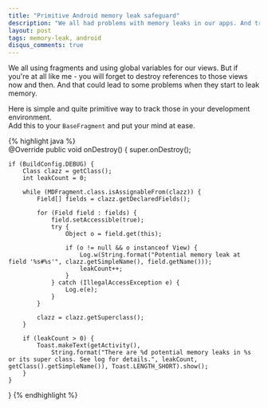 ```yaml
---
title: "Primitive Android memory leak safeguard"
description: "We all had problems with memory leaks in our apps. And tracking them down is a painfull painfull tedious and painfull job"
layout: post
tags: memory-leak, android
disqus_comments: true
---
```


We all using fragments and using global variables for our views. But if you're at all like me - you will forget to destroy references to those views now and then. And that could lead to some problems when they start to leak memory.

Here is simple and quite primitive way to track those in your development environment.  
Add this to your `BaseFragment` and put your mind at ease.

{% highlight java %}  
@Override
public void onDestroy() {
    super.onDestroy();

    if (BuildConfig.DEBUG) {
        Class clazz = getClass();
        int leakCount = 0;

        while (MDFragment.class.isAssignableFrom(clazz)) {
            Field[] fields = clazz.getDeclaredFields();

            for (Field field : fields) {
                field.setAccessible(true);
                try {
                    Object o = field.get(this);

                    if (o != null && o instanceof View) {
                        Log.w(String.format("Potential memory leak at field '%s#%s'", clazz.getSimpleName(), field.getName()));
                        leakCount++;
                    }
                } catch (IllegalAccessException e) {
                    Log.e(e);
                }
            }
             
            clazz = clazz.getSuperclass();
        }

        if (leakCount > 0) {
            Toast.makeText(getActivity(),
                String.format("There are %d potential memory leaks in %s or its super class. See log for details.", leakCount, getClass().getSimpleName()), Toast.LENGTH_SHORT).show();
        }
    }
}
{% endhighlight %}
